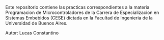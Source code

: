 Este repositorio contiene las practicas correspondientes a la materia Programacion de Microcontroladores de la Carrera de Especializacion en Sistemas Embebidos (CESE)
dictada en la Facultad de Ingenieria de la Universidad de Buenos Aires.

Autor: Lucas Constantino
